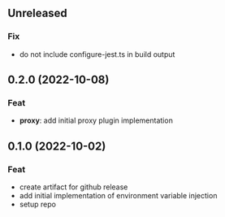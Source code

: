 ## Unreleased

### Fix

- do not include configure-jest.ts in build output

## 0.2.0 (2022-10-08)

### Feat

- **proxy**: add initial proxy plugin implementation

## 0.1.0 (2022-10-02)

### Feat

- create artifact for github release
- add initial implementation of environment variable injection
- setup repo
